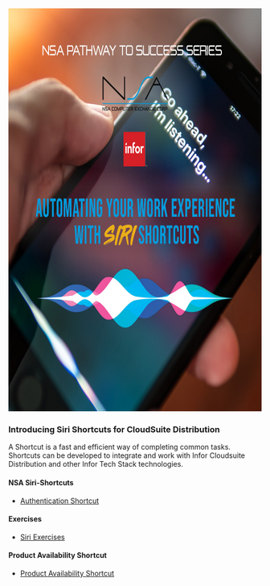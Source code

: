 <img height="800" src="https://github.com/NSA-Computer-Exchange/TUG-2023-Siri-Shortcuts/blob/main/365744172_1292939334807970_2555198945437385937_n.jpg" alt="Siri Banner">

<p align="center"><h3>Introducing Siri Shortcuts for CloudSuite Distribution</h3></p>
A Shortcut is a fast and efficient way of completing common tasks. Shortcuts can be developed to integrate and work with Infor Cloudsuite Distribution and other Infor Tech Stack technologies.


#### NSA Siri-Shortcuts
- [Authentication Shortcut](https://github.com/NSA-Computer-Exchange/TUG-2023-Siri-Shortcuts/blob/main/SiriAuthShortcuts.zip)

#### Exercises
- [Siri Exercises](https://github.com/NSA-Computer-Exchange/TUG-2023-Siri-Shortcuts/blob/main/Siri_Exercises.zip)

#### Product Availability Shortcut
- [Product Availability Shortcut](https://www.icloud.com/shortcuts/9ae4fc1294ce416ba9a8f0444f355f8b)
